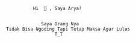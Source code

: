                           Hi  👋 , Saya Arya!
                
                
                             Saya Orang Nya
                Tidak Bisa Ngoding Tapi Tetap Maksa Agar Lulus
                                  T_T
                 
                 
                 
                 
                 
                 
                 

